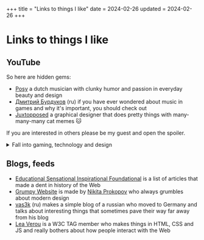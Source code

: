 +++
title = "Links to things I like"
date = 2024-02-26
updated = 2024-02-26
+++

# Links to things I like

## YouTube
So here are hidden gems:

- [Posy](https://www.youtube.com/@PosyMusic) a dutch musician with clunky humor and passion in everyday beauty and design
- [Дмитрий Бурдуков](https://www.youtube.com/@Flynn101) (ru) if you have ever wondered about music in games and why it's important, you should check out
- [Juxtopposed](https://www.youtube.com/@juxtopposed) a graphical designer that does pretty things with many-many-many cat memes 🐱

If you are interested in others please be my guest and open the spoiler.

<details>
<summary>Fall into gaming, technology and design</summary>

- [...and Action!](https://www.youtube.com/@andActionOne) (ru/ua) was doing many video esses in russian until the war started and he switched to ukrainian
- [aartificial](https://www.youtube.com/@aarthificial) makes videos on how he creates his own games
- [Ahoy](https://www.youtube.com/@XboxAhoy) makes marvelous videos about games and history of guns in games you never thought of
- [AngeTheGreat](https://www.youtube.com/@AngeTheGreat) creates simulators of engines and other mechanical things that sound and work as real ones
- [Answer in Progress](https://www.youtube.com/@answerinprogress) a bunch of guys making interesting videos about subjects you might being asking yourself from time to time
- [comigration](https://www.youtube.com/@comigration) (ru) a pack of comic wolves that migrated to Tbilisi and doing online shows
- [Kurzgesagt](https://www.youtube.com/@kurzgesagt) the coolest pop-sci animations across the YT
- [savannahXYZ](https://www.youtube.com/@savannahXYZ) a 3D artist that creates cool memes
- [Technology Connections](https://www.youtube.com/@TechnologyConnections) a guy explaining technology and how things actually work by the magic of buying two of them and taking one of them apart
- [Tom Scott](https://www.youtube.com/@TomScottGo) is the man you might already know about. What a legend
- [Wolfgang's Channel](https://www.youtube.com/@WolfgangsChannel) german talking about how to run servers at home without cutting your arm to pay electricity bills. Yeah, these germans
- [Деградация и Беляши](https://www.youtube.com/@belyashi_blog) (ru) a couple of ex-game-industry-reporters talking about culture and, oh, games!
- [Шестнадцать на девять](https://www.youtube.com/@iamkungurov/) (ru) does great video esses and was doing good reviews. He liked the 8th episode of Star Wars, weirdo
</details>

## Blogs, feeds
- [Educational Sensational Inspirational Foundational](https://esif.dev/) is a list of articles that made a dent in history of the Web
- [Grumpy Website](https://grumpy.website/) is made by [Nikita Prokopov](https://tonsky.me/) who always grumbles about modern design
- [vas3k](https://vas3k.blog/) (ru) makes a simple blog of a russian who moved to Germany and talks about interesting things that sometimes pave their way far away from his blog
- [Lea Verou](https://lea.verou.me/) is a W3C TAG member who makes things in HTML, CSS and JS and really bothers about how people interact with the Web
